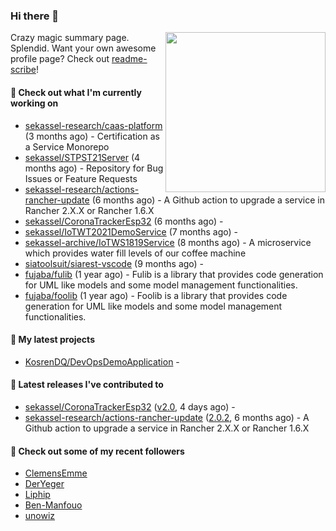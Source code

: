 ### Hi there 👋

<img align="right" src="https://github.com/KosrenDQ.png?size=512" width="256">

Crazy magic summary page. Splendid.
Want your own awesome profile page? Check out [readme-scribe](https://github.com/muesli/readme-scribe)!

#### 👷 Check out what I'm currently working on

- [sekassel-research/caas-platform](https://github.com/sekassel-research/caas-platform) (3 months ago) - Certification as a Service Monorepo
- [sekassel/STPST21Server](https://github.com/sekassel/STPST21Server) (4 months ago) - Repository for Bug Issues or Feature Requests
- [sekassel-research/actions-rancher-update](https://github.com/sekassel-research/actions-rancher-update) (6 months ago) - A Github action to upgrade a service in Rancher 2.X.X or Rancher 1.6.X
- [sekassel/CoronaTrackerEsp32](https://github.com/sekassel/CoronaTrackerEsp32) (6 months ago) - 
- [sekassel/IoTWT2021DemoService](https://github.com/sekassel/IoTWT2021DemoService) (7 months ago) - 
- [sekassel-archive/IoTWS1819Service](https://github.com/sekassel-archive/IoTWS1819Service) (8 months ago) - A microservice which provides water fill levels of our coffee machine
- [siatoolsuit/siarest-vscode](https://github.com/siatoolsuit/siarest-vscode) (9 months ago) - 
- [fujaba/fulib](https://github.com/fujaba/fulib) (1 year ago) - Fulib is a library that provides code generation for UML like models and some model management functionalities.
- [fujaba/foolib](https://github.com/fujaba/foolib) (1 year ago) - Foolib is a library that provides code generation for UML like models and some model management functionalities.

#### 🌱 My latest projects

- [KosrenDQ/DevOpsDemoApplication](https://github.com/KosrenDQ/DevOpsDemoApplication) - 

#### 🔭 Latest releases I've contributed to

- [sekassel/CoronaTrackerEsp32](https://github.com/sekassel/CoronaTrackerEsp32) ([v2.0](https://github.com/sekassel/CoronaTrackerEsp32/releases/tag/v2.0), 4 days ago) - 
- [sekassel-research/actions-rancher-update](https://github.com/sekassel-research/actions-rancher-update) ([2.0.2](https://github.com/sekassel-research/actions-rancher-update/releases/tag/2.0.2), 6 months ago) - A Github action to upgrade a service in Rancher 2.X.X or Rancher 1.6.X

#### 👯 Check out some of my recent followers

- [ClemensEmme](https://github.com/ClemensEmme)
- [DerYeger](https://github.com/DerYeger)
- [Liphip](https://github.com/Liphip)
- [Ben-Manfouo](https://github.com/Ben-Manfouo)
- [unowiz](https://github.com/unowiz)
